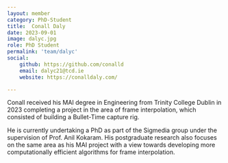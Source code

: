 ```yaml
---
layout: member
category: PhD-Student
title:  Conall Daly
date: 2023-09-01
image: dalyc.jpg
role: PhD Student
permalink: 'team/dalyc'
social:
    github: https://github.com/conalld
    email: dalyc21@tcd.ie
    website: https://conalldaly.com/

---
```


Conall received his MAI degree in Engineering from Trinity College Dublin in
2023 completing a project in the area of frame interpolation, which consisted of
building a Bullet-Time capture rig.

He is currently undertaking a PhD as part of the Sigmedia group under the
supervision of Prof. Anil Kokaram. His postgraduate research also focuses on the
same area as his MAI project with a view towards developing more computationally
efficient algorithms for frame interpolation.